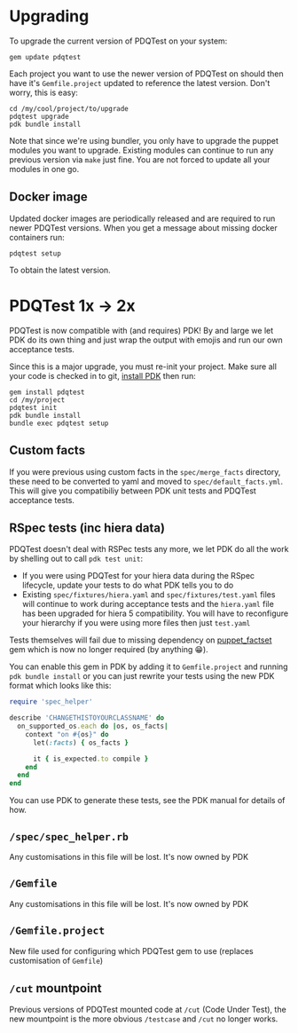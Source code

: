 # Upgrading
To upgrade the current version of PDQTest on your system:

```
gem update pdqtest
```

Each project you want to use the newer version of PDQTest on should then have 
it's `Gemfile.project` updated to reference the latest version.  Don't worry, 
this is easy:

```shell
cd /my/cool/project/to/upgrade
pdqtest upgrade
pdk bundle install
```

Note that since we're using bundler, you only have to upgrade the puppet modules
you want to upgrade.  Existing modules can continue to run any previous version
via `make` just fine. You are not forced to update all your modules in one go.

## Docker image
Updated docker images are periodically released and are required to run newer
PDQTest versions. When you get a message about missing docker containers run:

```shell
pdqtest setup
```

To obtain the latest version.

# PDQTest 1x -> 2x
PDQTest is now compatible with (and requires) PDK! By and large we let PDK do 
its own thing and just wrap the output with emojis and run our own acceptance
tests.

Since this is a major upgrade, you must re-init your project. Make sure all your
code is checked in to git, 
[install PDK](https://puppet.com/docs/pdk/1.x/pdk_install.html) then run:

```shell
gem install pdqtest
cd /my/project
pdqtest init
pdk bundle install
bundle exec pdqtest setup
```

## Custom facts
If you were previous using custom facts in the `spec/merge_facts` directory, 
these need to be converted to yaml and moved to `spec/default_facts.yml`. This
will give you compatibiliy between PDK unit tests and PDQTest acceptance tests.

## RSpec tests (inc hiera data)
PDQTest doesn't deal with RSPec tests any more, we let PDK do all the work by
shelling out to call `pdk test unit`:

* If you were using PDQTest for your hiera data during the RSpec lifecycle, 
  update your tests to do what PDK tells you to do
* Existing `spec/fixtures/hiera.yaml` and `spec/fixtures/test.yaml` files will
  continue to work during acceptance tests and the `hiera.yaml` file has been
  upgraded for hiera 5 compatibility. You will have to reconfigure your 
  hierarchy if you were using more files then just `test.yaml`

Tests themselves will fail due to missing dependency on 
[puppet_factset](https://rubygems.org/gems/puppet_factset) gem which is now no
longer required (by anything 😁).

You can enable this gem in PDK by adding it to `Gemfile.project` and running
`pdk bundle install` or you can just rewrite your tests using the new PDK format
which looks like this:

```ruby
require 'spec_helper'

describe 'CHANGETHISTOYOURCLASSNAME' do
  on_supported_os.each do |os, os_facts|
    context "on #{os}" do
      let(:facts) { os_facts }

      it { is_expected.to compile }
    end
  end
end
```

You can use PDK to generate these tests, see the PDK manual for details of how.

## `/spec/spec_helper.rb`
Any customisations in this file will be lost. It's now owned by PDK

## `/Gemfile`
Any customisations in this file will be lost. It's now owned by PDK

## `/Gemfile.project`
New file used for configuring which PDQTest gem to use (replaces customisation
of `Gemfile`) 

## `/cut` mountpoint
Previous versions of PDQTest mounted code at `/cut` (Code Under Test), the new
mountpoint is the more obvious `/testcase` and `/cut` no longer works.
